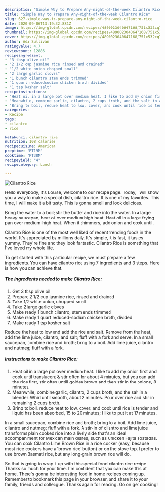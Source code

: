 ```yaml
---
description: "Simple Way to Prepare Any-night-of-the-week Cilantro Rice"
title: "Simple Way to Prepare Any-night-of-the-week Cilantro Rice"
slug: 627-simple-way-to-prepare-any-night-of-the-week-cilantro-rice
date: 2020-09-06T13:19:32.881Z
image: https://img-global.cpcdn.com/recipes/4890023040647168/751x532cq70/cilantro-rice-recipe-main-photo.jpg
thumbnail: https://img-global.cpcdn.com/recipes/4890023040647168/751x532cq70/cilantro-rice-recipe-main-photo.jpg
cover: https://img-global.cpcdn.com/recipes/4890023040647168/751x532cq70/cilantro-rice-recipe-main-photo.jpg
author: Ada Sullivan
ratingvalue: 4.7
reviewcount: 12886
recipeingredient:
- "3 tbsp olive oil"
- "2 1/2 cup jasmine rice rinsed and drained"
- "1/2 white onion chopped small"
- "2 large garlic cloves"
- "1 bunch cilantro stem ends trimmed"
- "1 quart reducedsodium chicken broth divided"
- "1 tsp kosher salt"
recipeinstructions:
- "Heat oil in a large pot over medium heat. I like to add my onion first and cook until translucent &amp; stir often for about 4 minutes, but you can add the rice first, stir often untill golden brown and then stir in the onions, 8 minutes."
- "Meanwhile, combine garlic, cilantro, 2 cups broth, and the salt in a blender. Whirl until smooth, about 2 minutes. Pour over rice and stir in remaining 2 cups broth."
- "Bring to boil, reduce heat to low, cover, and cook until rice is tender and liquid has been absorbed, 15 to 20 minutes; I like to put it at 17 minutes."
categories:
- Recipe
tags:
- cilantro
- rice

katakunci: cilantro rice 
nutrition: 108 calories
recipecuisine: American
preptime: "PT19M"
cooktime: "PT38M"
recipeyield: "4"
recipecategory: Lunch

---
```



![Cilantro Rice](https://img-global.cpcdn.com/recipes/4890023040647168/751x532cq70/cilantro-rice-recipe-main-photo.jpg)

Hello everybody, it's Louise, welcome to our recipe page. Today, I will show you a way to make a special dish, cilantro rice. It is one of my favorites. This time, I will make it a bit tasty. This is gonna smell and look delicious.

Bring the water to a boil; stir the butter and rice into the water. In a large heavy saucepan, heat oil over medium high heat. Heat oil in a large frying pan over medium-high heat. When it shimmers, add onion and cook until.

Cilantro Rice is one of the most well liked of recent trending foods in the world. It's appreciated by millions daily. It's simple, it is fast, it tastes yummy. They're fine and they look fantastic. Cilantro Rice is something that I've loved my whole life.


To get started with this particular recipe, we must prepare a few ingredients. You can have cilantro rice using 7 ingredients and 3 steps. Here is how you can achieve that.

<!--inarticleads1-->

##### The ingredients needed to make Cilantro Rice:

1. Get 3 tbsp olive oil
1. Prepare 2 1/2 cup jasmine rice, rinsed and drained
1. Take 1/2 white onion, chopped small
1. Take 2 large garlic cloves
1. Make ready 1 bunch cilantro, stem ends trimmed
1. Make ready 1 quart reduced-sodium chicken broth, divided
1. Make ready 1 tsp kosher salt


Reduce the heat to low and add the rice and salt. Remove from the heat, add the lime juice, cilantro, and salt; fluff with a fork and serve. In a small saucepan, combine rice and broth; bring to a boil. Add lime juice, cilantro and nutmeg; fluff with a fork. 

<!--inarticleads2-->

##### Instructions to make Cilantro Rice:

1. Heat oil in a large pot over medium heat. I like to add my onion first and cook until translucent &amp; stir often for about 4 minutes, but you can add the rice first, stir often untill golden brown and then stir in the onions, 8 minutes.
1. Meanwhile, combine garlic, cilantro, 2 cups broth, and the salt in a blender. Whirl until smooth, about 2 minutes. Pour over rice and stir in remaining 2 cups broth.
1. Bring to boil, reduce heat to low, cover, and cook until rice is tender and liquid has been absorbed, 15 to 20 minutes; I like to put it at 17 minutes.


In a small saucepan, combine rice and broth; bring to a boil. Add lime juice, cilantro and nutmeg; fluff with a fork. A stir-in of cilantro and lime juice transforms plain cooked rice into a lively side that&#39;s an ideal accompaniment for Mexican main dishes, such as Chicken Fajita Tostadas. You can cook Cilantro Lime Brown Rice in a rice cooker (easy, because most rice cookers have a &#39;brown rice&#39; button) or on the stove top. I prefer to use brown Basmati rice, but any long-grain brown rice will do. 

So that is going to wrap it up with this special food cilantro rice recipe. Thanks so much for your time. I'm confident that you can make this at home. There's gonna be interesting food in home recipes coming up. Remember to bookmark this page in your browser, and share it to your family, friends and colleague. Thanks again for reading. Go on get cooking!
